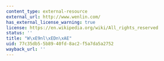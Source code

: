 ```yaml
---
content_type: external-resource
external_url: http://www.wenlin.com/
has_external_license_warning: true
license: https://en.wikipedia.org/wiki/All_rights_reserved
status: ''
title: "W\xE9nl\xEDn\xAE"
uid: 77c35db5-5b89-40fd-8ac2-f5a7da5a2752
wayback_url: ''
---
```

